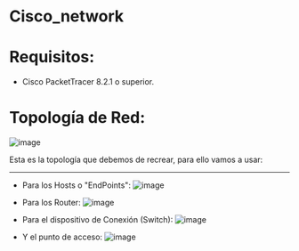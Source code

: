 # Cisco_network

# Requisitos:

- Cisco PacketTracer 8.2.1 o superior.

# Topología de Red:

![image](https://github.com/user-attachments/assets/b577b774-4e07-4965-b57f-62614afa98e8)

Esta es la topología que debemos de recrear, para ello vamos a usar:

********************************************

- Para los Hosts o "EndPoints":
![image](https://github.com/user-attachments/assets/62add32d-4a26-4701-b0bd-5d968842b784)

- Para los Router:
![image](https://github.com/user-attachments/assets/80b2cf19-1acf-4c8b-a33e-53afdf4d2f08)

- Para el dispositivo de Conexión (Switch):
![image](https://github.com/user-attachments/assets/81351840-4a81-49bd-bf60-7c9ee1f42af3)

- Y el punto de acceso:
![image](https://github.com/user-attachments/assets/265d4369-f7e0-4a8c-8c50-b3bbacb1321b)
 
